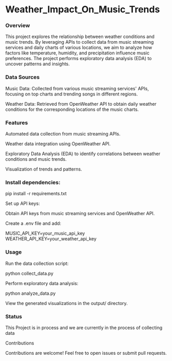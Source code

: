 # Weather_Impact_On_Music_Trends

### Overview

This project explores the relationship between weather conditions and music trends. By leveraging APIs to collect data from music streaming services and daily charts of various locations, we aim to analyze how factors like temperature, humidity, and precipitation influence music preferences. The project performs exploratory data analysis (EDA) to uncover patterns and insights.

### Data Sources

Music Data: Collected from various music streaming services' APIs, focusing on top charts and trending songs in different regions.

Weather Data: Retrieved from OpenWeather API to obtain daily weather conditions for the corresponding locations of the music charts.

### Features

Automated data collection from music streaming APIs.

Weather data integration using OpenWeather API.

Exploratory Data Analysis (EDA) to identify correlations between weather conditions and music trends.

Visualization of trends and patterns.

### Install dependencies:

pip install -r requirements.txt

Set up API keys:

Obtain API keys from music streaming services and OpenWeather API.

Create a .env file and add:

MUSIC_API_KEY=your_music_api_key
WEATHER_API_KEY=your_weather_api_key

### Usage

Run the data collection script:

python collect_data.py

Perform exploratory data analysis:

python analyze_data.py

View the generated visualizations in the output/ directory.

### Status
This Project is in process and we are currently in the process of collecting data


Contributions

Contributions are welcome! Feel free to open issues or submit pull requests.
